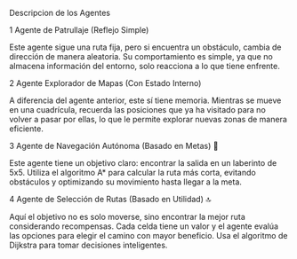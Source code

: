 Descripcion de los Agentes

1️ Agente de Patrullaje (Reflejo Simple)

Este agente sigue una ruta fija, pero si encuentra un obstáculo, cambia de dirección de manera aleatoria. Su comportamiento es simple, ya que no almacena información del entorno, solo reacciona a lo que tiene enfrente.

2️ Agente Explorador de Mapas (Con Estado Interno)

A diferencia del agente anterior, este sí tiene memoria. Mientras se mueve en una cuadrícula, recuerda las posiciones que ya ha visitado para no volver a pasar por ellas, lo que le permite explorar nuevas zonas de manera eficiente.

3️ Agente de Navegación Autónoma (Basado en Metas) 🏁

Este agente tiene un objetivo claro: encontrar la salida en un laberinto de 5x5. Utiliza el algoritmo A* para calcular la ruta más corta, evitando obstáculos y optimizando su movimiento hasta llegar a la meta.

4️ Agente de Selección de Rutas (Basado en Utilidad) 🔝

Aquí el objetivo no es solo moverse, sino encontrar la mejor ruta considerando recompensas. Cada celda tiene un valor y el agente evalúa las opciones para elegir el camino con mayor beneficio. Usa el algoritmo de Dijkstra para tomar decisiones inteligentes.